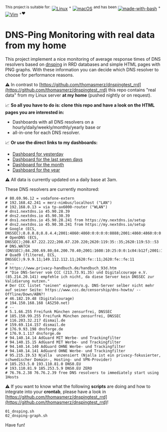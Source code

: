 <sup>This project is suitable for:</sup>
[![Linux](https://img.shields.io/badge/os-Linux-blue)](https://en.wikipedia.org/wiki/Linux)
<sup>+</sup>
[![macOS](https://img.shields.io/badge/os-macOS-blue)](https://en.wikipedia.org/wiki/MacOS)
<sup>and has been</sup>
[![made-with-bash](https://img.shields.io/badge/Made%20with-Bash-1f425f.svg)](https://www.gnu.org/software/bash/)
<sup>+</sup>
[![Vim](https://img.shields.io/badge/--019733?logo=vim)](https://www.vim.org/)
<sup>+❤️</sup>

# DNS-Ping Monitoring with real data from my home
This project implement a nice monitoring of average response times of DNS resolvers based on [dnsping](https://dnsdiag.org/) in RRD databases and simple HTML pages with PNG graphs. With these information you can decide which DNS resolver to choose for performance reasons.  

⚠️  In contrast to [https://github.com/thomasmerz/dnspingtest_rrd](https://github.com/thomasmerz/dnspingtest_rrd) this repo contains "real data" from my Linux server **at my home** (pushed nightly or on request).  

📈 **So all you have to do is: clone this repo and have a look on the HTML pages you are interested in:**  
- Dashboards with all DNS resolvers on a hourly/daily/weekly/monthly/yearly base or  
- all-in-one for each DNS resolver.  

📈 **Or use the direct links to my dashboards:**  
- [Dashboard for yesterday](https://thomasmerz.github.io/dnspingtest_rrd_ka/dashboard_day.html)
- [Dashboard for the last seven days](https://thomasmerz.github.io/dnspingtest_rrd_ka/dashboard_week.html)
- [Dashboard for the month](https://thomasmerz.github.io/dnspingtest_rrd_ka/dashboard_month.html)
- [Dashboard for the year](https://thomasmerz.github.io/dnspingtest_rrd_ka/dashboard_year.html)

⚠️  All data is currently updated on a daily base at 3am.

These DNS resolvers are currently monitored:
```
# 80.69.96.12 = vodafone-extern
# 192.168.42.241 = merz-nimbus/localhost ("LAN")
# 192.168.0.13 = via tp-ax6000-router ("WLAN")
# dns1.nextdns.io 45.90.28.39
# dns2.nextdns.io 45.90.30.39
# dns1.nextdns.io 45.90.28.241 from https://my.nextdns.io/setup
# dns2.nextdns.io 45.90.30.241 from https://my.nextdns.io/setup
# Google (ECS, DNSSEC);8.8.8.8;8.8.4.4;2001:4860:4860:0:0:0:0:8888;2001:4860:4860:0:0:0:0:8844
# OpenDNS (ECS, DNSSEC);208.67.222.222;208.67.220.220;2620:119:35::35;2620:119:53::53
# DNS.WATCH (DNSSEC);84.200.69.80;84.200.70.40;2001:1608:10:25:0:0:1c04:b12f;2001:1608:10:25:0:0:9249:d69b
# Quad9 (filtered, ECS, DNSSEC);9.9.9.11;149.112.112.11;2620:fe::11;2620:fe::fe:11
# --
# https://www.privacy-handbuch.de/handbuch_93d.htm
# "Die DNS-Server vom CCC (213.73.91.35) und Digitalcourage e.V. (85.214.20.141) empfehle ich nicht, da diese Server kein DNSSEC zur Validierung nutzen."
# Der CCC listet "seinen" eigenen/o.g. DNS-Server selber nicht mehr auf seiner Seite: https://www.ccc.de/censorship/dns-howto/ -- Offline/Down/ABN?!
# 46.182.19.48 (Digitalcourage)
# 194.150.168.168 (AS250.net)
# --
# 5.1.66.255 Freifunk München zensurfrei, DNSSEC
# 185.150.99.255 Freifunk München zensurfrei, DNSSEC
# 116.203.32.217 dismail.de
# 159.69.114.157 dismail.de
# 176.9.93.198 dnsforge.de
# 176.9.1.117 dnsforge.de
# 94.140.14.14 AdGuard MIT Werbe- und Trackingfilter
# 94.140.15.15 AdGuard MIT Werbe- und Trackingfilter
# 94.140.14.140 AdGuard OHNE Werbe- und Trackingfilter
# 94.140.14.141 AdGuard OHNE Werbe- und Trackingfilter
# 95.215.19.53 Njalla  unzensiert (Njalla ist ein privacy-fokusierter, schwedischer Domain-, Hosting- und VPN-Provider)
# 185.253.5.0 193.110.81.0 DNS0.EU
# 193.110.81.9 185.253.5.9 DNS0.EU ZERO
# 76.76.2.38 76.76.2.39 free DNS resolvers to immediately start using 1Hosts
```

⚠️  If you want to know what the following **scripts** are doing and how to integrate into your **crontab**, please have a look in [https://github.com/thomasmerz/dnspingtest_rrd](https://github.com/thomasmerz/dnspingtest_rrd)!

```
01_dnsping.sh
02_dnsping-graph.sh
```

Have fun!

